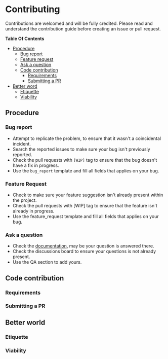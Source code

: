 # Contributing

Contributions are welcomed and will be fully credited. Please read and understand the contribution guide before 
creating an issue or pull request.

**Table Of Contents**
- [Procedure](#procedure)
    + [Bug report](#bug-report)
    + [Feature request](#feature-request)
    + [Ask a question](#ask-a-question)
    + [Code contribution](#code-contribution)
      * [Requirements](#requirements)
      * [Submitting a PR](#submitting-a-pr)
- [Better word](#better-world)
  + [Etiquette](#etiquette)
  + [Viability](#viability)

## Procedure
### Bug report
- Attempt to replicate the problem, to ensure that it wasn't a coincidental incident.
- Search the reported issues to make sure your bug isn't previously reported.
- Check the pull requests with `[WIP]` tag to ensure that the bug doesn't have a fix in progress.
- Use the `bug_report` template and fill all fields that applies on your bug.

### Feature Request
- Check to make sure your feature suggestion isn't already present within the project.
- Check the pull requests with [WIP] tag to ensure that the feature isn't already in progress.
- Use the feature_request template and fill all fields that applies on your bug.

### Ask a question
- Check the [documentation](https://imdhemy.com/laravel-iap-docs/), may be your question is answered there.
- Check the discussions board to ensure your questions is not already present.
- Use the QA section to add yours.

## Code contribution
### Requirements
### Submitting a PR

## Better world
### Etiquette
### Viability
